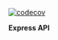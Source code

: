 [![codecov](https://codecov.io/gh/eduardommmarinho/fullstack-challenge/branch/master/graph/badge.svg?token=W29521EOPO)](https://codecov.io/gh/eduardommmarinho/fullstack-challenge)

**Express API**
